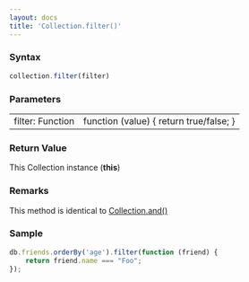 ```yaml
---
layout: docs
title: 'Collection.filter()'
---
```

### Syntax

```javascript
collection.filter(filter)
```

### Parameters
<table>
<tr><td>filter: Function</td><td>function (value) { return true/false; }</td></tr>
</table>

### Return Value

This Collection instance (**this**)

### Remarks

This method is identical to [Collection.and()](Collection.and())

### Sample

```javascript
db.friends.orderBy('age').filter(function (friend) {
    return friend.name === "Foo";
});
```

